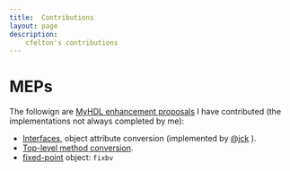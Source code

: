 ```yaml
---
title:  Contributions
layout: page
description:
    cfelton's contributions
---
```


MEPs
====
The followign are [MyHDL enhancement proposals](http://dev.myhdl.org/meps/) 
I have contributed (the implementations not always completed by me):

   * [Interfaces](http://dev.myhdl.org/meps/mep-107.html), object attribute 
     conversion (implemented by [@jck](http://github.com/jck) ).
   * [Top-level method conversion](http://dev.myhdl.org/meps/mep-108.html).
   * [fixed-point](http://dev.myhdl.org/meps/mep-111.html) object: `fixbv`
